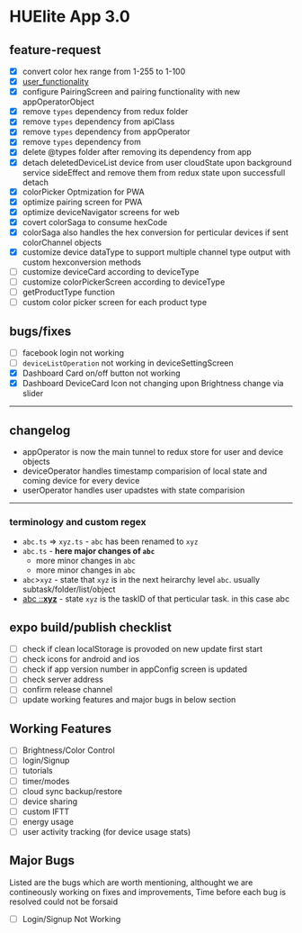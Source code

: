 # HUElite App 3.0

## feature-request

- [x] convert color hex range from 1-255 to 1-100
- [x] [user_functionality](https://app.clickup.com/t/1ve5nj)
- [x] configure PairingScreen and pairing functionality with new appOperatorObject
- [x] remove `types` dependency from redux folder
- [x] remove `types` dependency from apiClass
- [x] remove `types` dependency from appOperator
- [x] remove `types` dependency from
- [x] delete @types folder after removing its dependency from app
- [x] detach deletedDeviceList device from user cloudState upon background service sideEffect and remove them from redux state upon successfull detach
- [x] colorPicker Optmization for PWA
- [x] optimize pairing screen for PWA
- [x] optimize deviceNavigator screens for web
- [x] covert colorSaga to consume hexCode
- [x] colorSaga also handles the hex conversion for perticular devices if sent colorChannel objects
- [x] customize device dataType to support multiple channel type output with custom hexconversion methods
- [ ] customize deviceCard according to deviceType
- [ ] customize colorPickerScreen according to deviceType
- [ ] getProductType function
- [ ] custom color picker screen for each product type

## bugs/fixes

- [ ] facebook login not working
- [ ] `deviceListOperation` not working in deviceSettingScreen
- [x] Dashboard Card on/off button not working
- [x] Dashboard DeviceCard Icon not changing upon Brightness change via slider

---

## changelog

- appOperator is now the main tunnel to redux store for user and device objects
- deviceOperator handles timestamp comparision of local state and coming device for every device
- userOperator handles user upadstes with state comparision

---

### terminology and custom regex

- `abc.ts` => `xyz.ts` - `abc` has been renamed to `xyz`
- `abc.ts` - **here major changes of `abc`**
  - more minor changes in `abc`
  - more minor changes in `abc`
- `abc`>`xyz` - state that `xyz` is in the next heirarchy level `abc`. usually subtask/folder/list/object
- [abc ::**xyz**]() - state `xyz` is the taskID of that perticular task. in this case abc

## expo build/publish checklist

- [ ] check if clean localStorage is provoded on new update first start
- [ ] check icons for android and ios
- [ ] check if app version number in appConfig screen is updated
- [ ] check server address
- [ ] confirm release channel
- [ ] update working features and major bugs in below section

## Working Features

- [ ] Brightness/Color Control
- [ ] login/Signup
- [ ] tutorials
- [ ] timer/modes
- [ ] cloud sync backup/restore
- [ ] device sharing
- [ ] custom IFTT
- [ ] energy usage
- [ ] user activity tracking (for device usage stats)

## Major Bugs

Listed are the bugs which are worth mentioning, althought we are contineously working on fixes and improvements,
Time before each bug is resolved could not be forsaid

- [ ] Login/Signup Not Working
